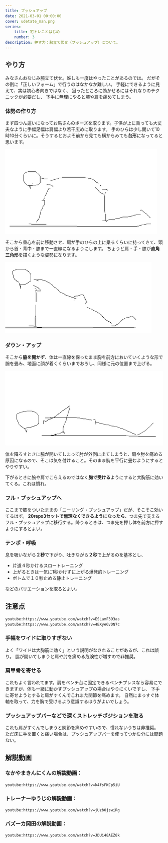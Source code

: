 ```yaml
---
title: プッシュアップ
date: 2021-03-01 00:00:00
cover: udetate_man.png
series:
    title: 宅トレことはじめ
    number: 3
description: 押す力：腕立て伏せ（プッシュアップ）について。
---
```


## やり方
みなさんおなじみ腕立て伏せ。誰しも一度はやったことがあるのでは。
だがその割に「正しいフォーム」で行うのはなかなか難しい。
手軽にできるように見えて、実は初心者向きではなく、
狙ったところに効かせるにはそれなりのテクニックが必要だし、
下手に無理にやると腕や肩を痛めてしまう。

### 体勢の作り方

まず四つん這いになってお馬さんのポーズを取ります。子供が上に乗っても大丈夫なように手幅足幅は肩幅より若干広めに取ります。
手のひらは少し開いて10時10分くらいに。そうするとおよそ前から見ても横からみても**台形**になってると思います。

![pushup position](./pushup_position_uma.png)

そこから重心を前に移動させ、肩が手のひらの上に乗るくらいに持ってきて、頭から首・背中・膝まで一直線になるようにします。
ちょうど肩・手・膝が**直角三角形**を描くような姿勢になります。

![pushup position](./pushup_position_top.png)

### ダウン・アップ

そこから**脇を開かず**、体は一直線を保ったまま胸を前方においていくような形で腕を畳み、地面に顔が着くくらいまでおろし、同様に元の位置まで上げる。

![pushup position](./pushup_position_bottom.png)

体を降ろすときに脇が開いてしまって肘が外側に出てしまうと、肩や肘を痛める原因になるので、そこは気を付けること。そのまま腕を平行に畳むようにするとやりやすい。

下がるときに腕や肩でこらえるのではなく**胸で受ける**ようにすると大胸筋に効いてくる。これは慣れ。

### フル・プッシュアップへ
ここまで膝をついたままの「ニーリング・プッシュアップ」だが、そこそこ効いてるはず。
**20repx3セットで無理なくできるようになったら**、つま先で支えるフル・プッシュアップに移行する。降りるときは、つま先を押し体を前方に押すようにするとよい。

### テンポ・呼吸
息を吸いながら**２秒**で下がり、吐きながら**２秒**で上がるのを基本とし、

- 片道４秒かけるスロートレーニング
- 上がるときは一気に1秒かけずに上がる爆発的トレーニング
- ボトムで１０秒止める静止トレーニング

などのバリエーションを取るとよい。

## 注意点
`youtube:https://www.youtube.com/watch?v=ESLamF393as`
`youtube:https://www.youtube.com/watch?v=4BXyeGvDN7c`

### 手幅をワイドに取りすぎない
よく「ワイドは大胸筋に効く」という説明がなされることがあるが、これは誤り。
脇が開いてしまうと肩や肘を痛める危険性が増すので非推奨。

### 肩甲骨を寄せる
これもよく言われてます。肩をベンチ台に固定できるベンチプレスなら容易にできますが、体も一緒に動かすプッシュアップの場合はやりにくいですし、
下手に寄せようとすると肩がすくんでこれまた関節を痛めます。
自然にまっすぐ体軸を取って、力を胸で受けるよう意識するほうがよいでしょう。

### プッシュアップバーなどで深くストレッチポジションを取る
これも肩がすくんでしまうと関節を痛めやすいので、慣れないうちは非推奨。
ただ床に手を置くと痛い場合は、プッシュアップバーを使ってつかむ分には問題ない。

## 解説動画
### なかやまきんにくんの解説動画：
`youtube:https://www.youtube.com/watch?v=k4fsFKCp5iU`

### トレーナーゆうじの解説動画：
`youtube:https://www.youtube.com/watch?v=jUzbOjswiRg`

### バズーカ岡田の解説動画：
`youtube:https://www.youtube.com/watch?v=JDUi48AEZ8k`


